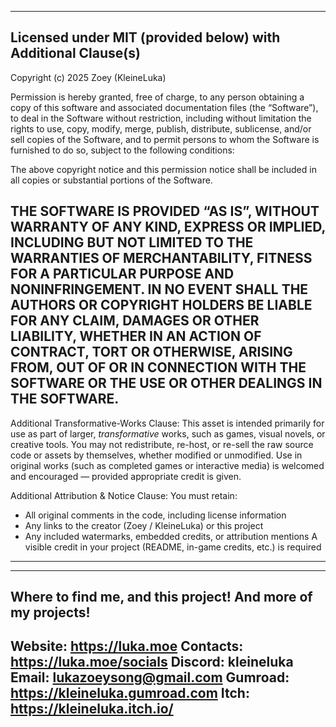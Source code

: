 -----------------------------------------------------
Licensed under MIT (provided below) with Additional Clause(s)
-----------------------------------------------------
Copyright (c) 2025 Zoey (KleineLuka) 

Permission is hereby granted, free of charge, to any person obtaining a copy
of this software and associated documentation files (the “Software”), to deal
in the Software without restriction, including without limitation the rights
to use, copy, modify, merge, publish, distribute, sublicense, and/or sell
copies of the Software, and to permit persons to whom the Software is
furnished to do so, subject to the following conditions:

The above copyright notice and this permission notice shall be included in
all copies or substantial portions of the Software.

THE SOFTWARE IS PROVIDED “AS IS”, WITHOUT WARRANTY OF ANY KIND, EXPRESS OR
IMPLIED, INCLUDING BUT NOT LIMITED TO THE WARRANTIES OF MERCHANTABILITY,
FITNESS FOR A PARTICULAR PURPOSE AND NONINFRINGEMENT. IN NO EVENT SHALL THE
AUTHORS OR COPYRIGHT HOLDERS BE LIABLE FOR ANY CLAIM, DAMAGES OR OTHER
LIABILITY, WHETHER IN AN ACTION OF CONTRACT, TORT OR OTHERWISE, ARISING FROM,
OUT OF OR IN CONNECTION WITH THE SOFTWARE OR THE USE OR OTHER DEALINGS IN THE
SOFTWARE.
-----------------------------------------------------
Additional Transformative-Works Clause:
This asset is intended primarily for use as part of larger, *transformative* works,
such as games, visual novels, or creative tools. You may not redistribute, re-host, or 
re-sell the raw source code or assets by themselves, whether modified or unmodified.
Use in original works (such as completed games or interactive media) is welcomed 
and encouraged — provided appropriate credit is given.

Additional Attribution & Notice Clause:
You must retain:
- All original comments in the code, including license information
- Any links to the creator (Zoey / KleineLuka) or this project
- Any included watermarks, embedded credits, or attribution mentions
A visible credit in your project (README, in-game credits, etc.) is required
-----------------------------------------------------

-----------------------------------------------------
Where to find me, and this project! And more of my projects!
-----------------------------------------------------
Website: https://luka.moe
Contacts: https://luka.moe/socials
Discord: kleineluka
Email: lukazoeysong@gmail.com
Gumroad: https://kleineluka.gumroad.com
Itch: https://kleineluka.itch.io/
-----------------------------------------------------
